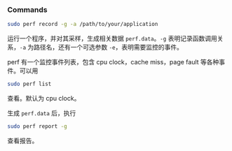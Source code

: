 ### Commands

```bash
sudo perf record -g -a /path/to/your/application
```

运行一个程序，并对其采样，生成相关数据 `perf.data`。`-g` 表明记录函数调用关系，`-a` 为路径名，还有一个可选参数 `-e`，表明需要监控的事件。

perf 有一个监控事件列表，包含 cpu clock，cache miss，page fault 等各种事件。可以用

```bash
sudo perf list
```

查看。默认为 cpu clock。

生成 `perf.data` 后，执行

```bash
sudo perf report -g
```

查看报告。